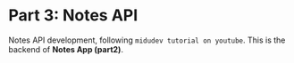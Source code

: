 # Part 3: Notes API

Notes API development, following `midudev tutorial on youtube`.
This is the backend of **Notes App (part2)**.